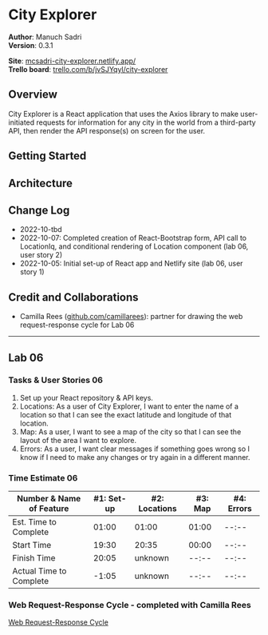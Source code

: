 # City Explorer

**Author**: Manuch Sadri  
**Version**: 0.3.1

**Site**: [mcsadri-city-explorer.netlify.app/](https://mcsadri-city-explorer.netlify.app/)  
**Trello board**: [trello.com/b/jvSJYqyl/city-explorer](https://trello.com/b/jvSJYqyl/city-explorer)

## Overview

City Explorer is a React application that uses the Axios library to make user-initiated requests for information for any city in the world from a third-party API, then render the API response(s) on screen for the user.

## Getting Started
<!-- What are the steps that a user must take in order to build this app on their own machine and get it running? -->

## Architecture
<!-- Provide a detailed description of the application design. What technologies (languages, libraries, etc) you're using, and any other relevant design information. -->

## Change Log

- 2022-10-tbd
- 2022-10-07: Completed creation of React-Bootstrap form, API call to LocationIq, and conditional rendering of Location component (lab 06, user story 2)
- 2022-10-05: Initial set-up of React app and Netlify site (lab 06, user story 1)

## Credit and Collaborations

- Camilla Rees ([github.com/camillarees](https://github.com/camillarees)): partner for drawing the web request-response cycle for Lab 06

---

## Lab 06

### Tasks & User Stories 06

1. Set up your React repository & API keys.
2. Locations: As a user of City Explorer, I want to enter the name of a location so that I can see the exact latitude and longitude of that location.
3. Map: As a user, I want to see a map of the city so that I can see the layout of the area I want to explore.
4. Errors: As a user, I want clear messages if something goes wrong so I know if I need to make any changes or try again in a different manner.

### Time Estimate 06

| Number & Name of Feature | #1: Set-up | #2: Locations | #3: Map | #4: Errors |
|--------------------------|--------------------|---------------|---------------|----------------------|
| Est. Time to Complete    | 01:00 | 01:00 | 01:00 | --:-- |
| Start Time               | 19:30 | 20:35 | 00:00 | --:-- |
| Finish Time              | 20:05 | unknown | --:-- | --:-- |
| Actual Time to Complete  | -1:05 | unknown | --:-- | --:-- |

### Web Request-Response Cycle - completed with Camilla Rees

[Web Request-Response Cycle](/public/images/request-response.jpg "Web Request-Response Cycle")
